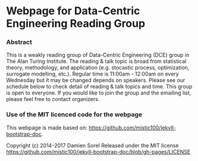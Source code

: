 Webpage for Data-Centric Engineering Reading Group
====================

### Abstract
This is a weakly reading group of Data-Centric Engineering (DCE) group in The Alan Turing Institute.
The reading & talk topic is broad from statistical theory, methodology, and application (e.g. stocastic process, optimization, surrogate modelling, etc.).
Regular time is 11:00am - 12:00am on every Wednesday but it may be changed depends on speakers.
Please see our schedule below to check detail of reading & talk topics and time.
This group is open to everyone.
If you would like to join the group and the emailing list, please feel free to contact organizers.


### Use of the MIT licenced code for the webpage
This webpage is made based on: https://github.com/mistic100/jekyll-bootstrap-doc.

Copyright (c) 2014-2017 Damien Sorel
Released under the MIT license
https://github.com/mistic100/jekyll-bootstrap-doc/blob/gh-pages/LICENSE
